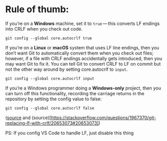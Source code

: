 # Rule of thumb:

If you’re on a **Windows** machine, set it to `true` — this converts LF endings into CRLF when you check out code.

```
git config --global core.autocrlf true
```

If you’re on a **Linux** or **macOS** system that uses LF line endings, then you don’t want Git to automatically convert them when you check out files; however, if a file with CRLF endings accidentally gets introduced, then you may want Git to fix it. You can tell Git to convert CRLF to LF on commit but not the other way around by setting core.autocrlf to `input`.

```
git config --global core.autocrlf input
```

If you’re a Windows programmer doing a **Windows-only** project, then you can turn off this functionality, recording the carriage returns in the repository by setting the config value to false:

```
git config --global core.autocrlf false
```

([source](https://git-scm.com/book/en/v2/Customizing-Git-Git-Configuration) and (source)[https://stackoverflow.com/questions/1967370/git-replacing-lf-with-crlf/20653073#20653073])

PS: If you config VS Code to handle LF, just disable this thing
